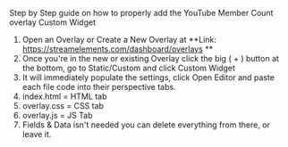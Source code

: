 Step by Step guide on how to properly add the YouTube Member Count overlay Custom Widget

1) Open an Overlay or Create a New Overlay at **Link: https://streamelements.com/dashboard/overlays **
2) Once you're in the new or existing Overlay click the big ( + ) button at the bottom, go to Static/Custom and click Custom Widget
3) It will immediately populate the settings, click Open Editor and paste each file code into their perspective tabs.
4) index.html = HTML tab
5) overlay.css = CSS tab
6) overlay.js = JS Tab
7) Fields & Data isn't needed you can delete everything from there, or leave it.
